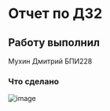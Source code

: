 # Отчет по ДЗ2

## Работу выполнил 
Мухин Дмитрий БПИ228

### Что сделано
![image](https://github.com/Dmitry-Pr/Homework_course2/assets/61019019/a76e6987-a748-45a2-bdab-7d3ec261c483)
